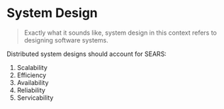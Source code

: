 # System Design
> Exactly what it sounds like, system design in this context refers to designing software systems.

Distributed system designs should account for SEARS:

1. Scalability
2. Efficiency
3. Availability
4. Reliability
5. Servicability